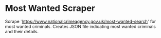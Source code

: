 # Most Wanted Scraper
Scrape 'https://www.nationalcrimeagency.gov.uk/most-wanted-search' for most wanted criminals. Creates JSON file indicating most wanted criminals and their details.